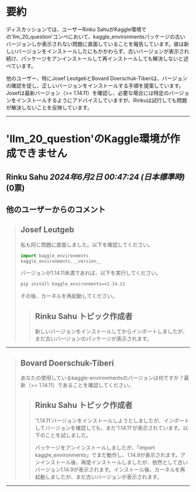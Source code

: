 # 要約 
ディスカッションでは、ユーザーRinku SahuがKaggle環境での'llm_20_question'コンペにおいて、kaggle_environmentsパッケージの古いバージョンしか表示されない問題に直面していることを報告しています。彼は新しいバージョンをインストールしたにもかかわらず、古いバージョンが表示され続け、パッケージをアンインストールして再インストールしても解決しないと述べています。

他のユーザー、特にJosef LeutgebとBovard Doerschuk-Tiberiは、バージョンの確認を促し、正しいバージョンをインストールする手順を提案しています。Josefは最新バージョン（>= 1.14.11）を確認し、必要な場合には特定のバージョンをインストールするようにアドバイスしていますが、Rinkuは試行しても問題が解決しないことを反映しています。

---
# 'llm_20_question'のKaggle環境が作成できません
**Rinku Sahu** *2024年6月2日 00:47:24 (日本標準時)* (0票)
---
## 他のユーザーからのコメント
> ## Josef Leutgeb
> 
> 私も同じ問題に直面しました。以下を確認してください。
> 
> ```python
> import kaggle_environments
> kaggle_environments.__version__
> ```
> 
> バージョンが1.14.11未満であれば、以下を実行してください。
> 
> ```bash
> pip install kaggle_environments==1.14.11
> ```
> 
> その後、カーネルを再起動してください。
> 
> 
> > ## Rinku Sahu トピック作成者
> > 
> > 新しいバージョンをインストールしてからインポートしましたが、まだ古いバージョンのパッケージが表示されます。
> > 
> > 
---
> ## Bovard Doerschuk-Tiberi
> 
> あなたの使用しているkaggle-environmentsのバージョンは何ですか？最新（>= 1.14.11）であることを確認してください。
> 
> > ## Rinku Sahu トピック作成者
> > 
> > '1.14.11'バージョンをインストールしようとしましたが、インポートしてバージョンを確認しても、まだ'1.14.11'が表示されています。以下のことを試しました。
> > 
> > パッケージをアンインストールしましたが、「import kaggle_environments」でまだ動作し、1.14.9が表示されます。アンインストール後、再度インストールしましたが、依然として古いバージョン1.14.9が表示されます。インストール後、カーネルを再起動しましたが、まだ古いバージョンが表示されます。
> > 
> > 
---
